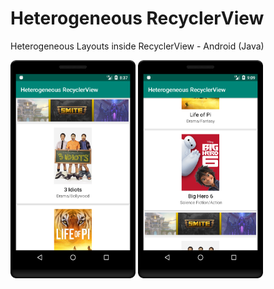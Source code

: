 # Heterogeneous RecyclerView
Heterogeneous Layouts inside RecyclerView - Android (Java)


 <img src="file/1.png" width="200">   <img src="file/n2.png" width="200"> 
